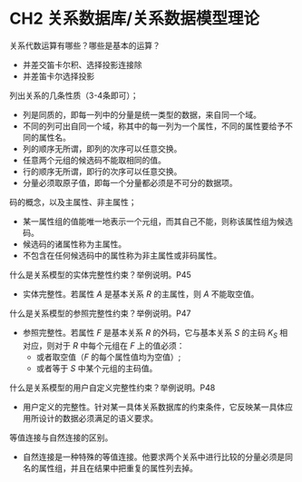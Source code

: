 # CH2 关系数据库/关系数据模型理论

关系代数运算有哪些？哪些是基本的运算？
- 并差交笛卡尔积、选择投影连接除
- 并差笛卡尔选择投影

列出关系的几条性质（3-4条即可）；
- 列是同质的，即每一列中的分量是统一类型的数据，来自同一个域。
- 不同的列可出自同一个域，称其中的每一列为一个属性，不同的属性要给予不同的属性名。
- 列的顺序无所谓，即列的次序可以任意交换。
- 任意两个元组的候选码不能取相同的值。
- 行的顺序无所谓，即行的次序可以任意交换。
- 分量必须取原子值，即每一个分量都必须是不可分的数据项。

码的概念，以及主属性、非主属性；
- 某一属性组的值能唯一地表示一个元组，而其自己不能，则称该属性组为候选码。
- 候选码的诸属性称为主属性。
- 不包含在任何候选码中的属性称为非主属性或非码属性。

什么是关系模型的实体完整性约束？举例说明。P45
- 实体完整性。若属性 $A$ 是基本关系 $R$ 的主属性，则 $A$ 不能取空值。

什么是关系模型的参照完整性约束？举例说明。P47
- 参照完整性。若属性 $F$ 是基本关系 $R$ 的外码，它与基本关系 $S$ 的主码 $K_S$ 相对应，则对于 $R$ 中每个元组在 $F$ 上的值必须：
	- 或者取空值（$F$ 的每个属性值均为空值）;
	- 或者等于 $S$ 中某个元组的主码值。

什么是关系模型的用户自定义完整性约束？举例说明。P48
- 用户定义的完整性。针对某一具体关系数据库的约束条件，它反映某一具体应用所设计的数据必须满足的语义要求。

等值连接与自然连接的区别。
- 自然连接是一种特殊的等值连接。他要求两个关系中进行比较的分量必须是同名的属性组，并且在结果中把重复的属性列去掉。
